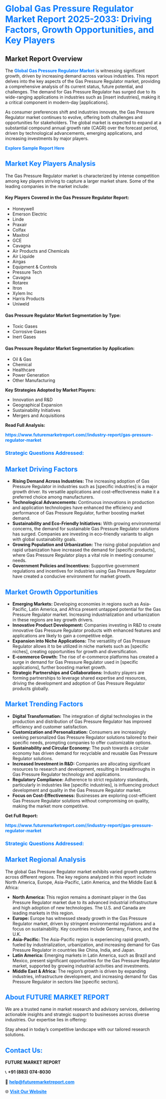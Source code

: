 <h1 style="color: #007BFF;">Global Gas Pressure Regulator Market Report 2025-2033: Driving Factors, Growth Opportunities, and Key Players</h1>

<section id="overview">
<h2>Market Report Overview</h2>
<p>The <a href="https://www.futuremarketreport.com//industry-report/gas-pressure-regulator-market" style="color: #007BFF; text-decoration: none;"><strong>Global Gas Pressure Regulator Market</strong></a> is witnessing significant growth, driven by increasing demand across various industries. This report delves into the key aspects of the Gas Pressure Regulator market, providing a comprehensive analysis of its current status, future potential, and challenges. The demand for Gas Pressure Regulator has surged due to its wide-ranging applications in industries such as [insert industries], making it a critical component in modern-day [applications].</p>
<p>As consumer preferences shift and industries innovate, the Gas Pressure Regulator market continues to evolve, offering both challenges and opportunities for stakeholders. The global market is expected to expand at a substantial compound annual growth rate (CAGR) over the forecast period, driven by technological advancements, emerging applications, and increasing investments by major players.</p>
</section>

<section id="overview">
<p><a href="https://www.futuremarketreport.com//request-sample/reportId=61718" style="color: #007BFF; text-decoration: none;"><strong>Explore Sample Report Here</strong></a></p>
</section>

<section id="key-players">
<h2 style="color: #007BFF;">Market Key Players Analysis</h2>
<p>The Gas Pressure Regulator market is characterized by intense competition among key players striving to capture a larger market share. Some of the leading companies in the market include:</p>
<h4>Key Players Covered in the Gas Pressure Regulator Report:</h4>
<ul><li>Honeywell</li><li>Emerson Electric</li><li>Linde</li><li>Praxair</li><li>Colfax</li><li>Maxitrol</li><li>GCE</li><li>Cavagna</li><li>Air Products and Chemicals</li><li>Air Liquide</li><li>Airgas</li><li>Equipment &amp; Controls</li><li>Pressure Tech</li><li>Cavagna</li><li>Rotarex</li><li>Itron</li><li>Xylem Inc</li><li>Harris Products</li><li>Uniweld</li></ul>
<h4>Gas Pressure Regulator Market Segmentation by Type:</h4>
<ul><li>Toxic Gases</li><li>Corrosive Gases</li><li>Inert Gases</li></ul>

<h4>Gas Pressure Regulator Market Segmentation by Application:</h4>
<ul><li>Oil &amp; Gas</li><li>Chemical</li><li>Healthcare</li><li>Power Generation</li><li>Other Manufacturing</li></ul>
<p><strong>Key Strategies Adopted by Market Players:</strong></p>
<ul>
<li>Innovation and R&D</li>
<li>Geographical Expansion</li>
<li>Sustainability Initiatives</li>
<li>Mergers and Acquisitions</li>
</ul>
</section>

<section>
<p><strong>Read Full Analysis: </strong></p><a href="https://www.futuremarketreport.com//industry-report/gas-pressure-regulator-market" style="color: #007BFF; text-decoration: none;"><strong>https://www.futuremarketreport.com//industry-report/gas-pressure-regulator-market</strong></a>
<h3 style="color: #007BFF;">Strategic Questions Addressed:</h3>
</section>

<section id="driving-factors">
<h2 style="color: #007BFF;">Market Driving Factors</h2>
<ul>
<li><strong>Rising Demand Across Industries:</strong> The increasing adoption of Gas Pressure Regulator in industries such as [specific industries] is a major growth driver. Its versatile applications and cost-effectiveness make it a preferred choice among manufacturers.</li>
<li><strong>Technological Advancements:</strong> Continuous innovations in production and application technologies have enhanced the efficiency and performance of Gas Pressure Regulator, further boosting market demand.</li>
<li><strong>Sustainability and Eco-Friendly Initiatives:</strong> With growing environmental concerns, the demand for sustainable Gas Pressure Regulator solutions has surged. Companies are investing in eco-friendly variants to align with global sustainability goals.</li>
<li><strong>Growing Population and Urbanization:</strong> The rising global population and rapid urbanization have increased the demand for [specific products], where Gas Pressure Regulator plays a vital role in meeting consumer needs.</li>
<li><strong>Government Policies and Incentives:</strong> Supportive government regulations and incentives for industries using Gas Pressure Regulator have created a conducive environment for market growth.</li>
</ul>
</section>

<section id="growth-opportunities">
<h2 style="color: #007BFF;">Market Growth Opportunities</h2>
<ul>
<li><strong>Emerging Markets:</strong> Developing economies in regions such as Asia-Pacific, Latin America, and Africa present untapped potential for the Gas Pressure Regulator market. Increasing industrialization and urbanization in these regions are key growth drivers.</li>
<li><strong>Innovative Product Development:</strong> Companies investing in R&D to create innovative Gas Pressure Regulator products with enhanced features and applications are likely to gain a competitive edge.</li>
<li><strong>Expansion into Niche Applications:</strong> The versatility of Gas Pressure Regulator allows it to be utilized in niche markets such as [specific niches], creating opportunities for growth and diversification.</li>
<li><strong>E-commerce Growth:</strong> The rise of e-commerce platforms has created a surge in demand for Gas Pressure Regulator used in [specific applications], further boosting market growth.</li>
<li><strong>Strategic Partnerships and Collaborations:</strong> Industry players are forming partnerships to leverage shared expertise and resources, driving the development and adoption of Gas Pressure Regulator products globally.</li>
</ul>
</section>

<section id="trending-factors">
<h2 style="color: #007BFF;">Market Trending Factors</h2>
<ul>
<li><strong>Digital Transformation:</strong> The integration of digital technologies in the production and distribution of Gas Pressure Regulator has improved efficiency and customer satisfaction.</li>
<li><strong>Customization and Personalization:</strong> Consumers are increasingly seeking personalized Gas Pressure Regulator solutions tailored to their specific needs, prompting companies to offer customizable options.</li>
<li><strong>Sustainability and Circular Economy:</strong> The push towards a circular economy has driven demand for recyclable and reusable Gas Pressure Regulator solutions.</li>
<li><strong>Increased Investment in R&D:</strong> Companies are allocating significant resources to research and development, resulting in breakthroughs in Gas Pressure Regulator technology and applications.</li>
<li><strong>Regulatory Compliance:</strong> Adherence to strict regulatory standards, particularly in industries like [specific industries], is influencing product development and quality in the Gas Pressure Regulator market.</li>
<li><strong>Focus on Cost-Effectiveness:</strong> Businesses are exploring cost-efficient Gas Pressure Regulator solutions without compromising on quality, making the market more competitive.</li>
</ul>
</section>

<section>
<p><strong>Get Full Report: </strong></p><a href="https://www.futuremarketreport.com//industry-report/gas-pressure-regulator-market" style="color: #007BFF; text-decoration: none;"><strong>https://www.futuremarketreport.com//industry-report/gas-pressure-regulator-market</strong></a>
<h3 style="color: #007BFF;">Strategic Questions Addressed:</h3>
</section>


<section id="regional-analysis">
<h2 style="color: #007BFF;">Market Regional Analysis</h2>
<p>The global Gas Pressure Regulator market exhibits varied growth patterns across different regions. The key regions analyzed in this report include North America, Europe, Asia-Pacific, Latin America, and the Middle East & Africa:</p>
<ul>
<li><strong>North America:</strong> This region remains a dominant player in the Gas Pressure Regulator market due to its advanced industrial infrastructure and high adoption of new technologies. The U.S. and Canada are leading markets in this region.</li>
<li><strong>Europe:</strong> Europe has witnessed steady growth in the Gas Pressure Regulator market, driven by stringent environmental regulations and a focus on sustainability. Key countries include Germany, France, and the U.K.</li>
<li><strong>Asia-Pacific:</strong> The Asia-Pacific region is experiencing rapid growth, fueled by industrialization, urbanization, and increasing demand for Gas Pressure Regulator in countries like China, India, and Japan.</li>
<li><strong>Latin America:</strong> Emerging markets in Latin America, such as Brazil and Mexico, present significant opportunities for the Gas Pressure Regulator market, supported by growing industrial activities and investments.</li>
<li><strong>Middle East & Africa:</strong> The region’s growth is driven by expanding industries, infrastructure development, and increasing demand for Gas Pressure Regulator in sectors like [specific sectors].</li>
</ul>
</section>

<footer>
<h2 style="color: #007BFF;">About FUTURE MARKET REPORT</h2>
<p>We are a trusted name in market research and advisory services, delivering actionable insights and strategic support to businesses across diverse industries. Our expertise lies in offering:</p>

<p>Stay ahead in today’s competitive landscape with our tailored research solutions.</p>

<h2 style="color: #007BFF;">Contact Us:</h2>
<p><strong>FUTURE MARKET REPORT</strong></p>
<p>📞 <strong>+91 (883) 074-8030</strong></p>
<p>📧 <strong><a href="mailto:help@futuremarketreport.com" style="color: #007BFF;">help@futuremarketreport.com</a></strong></p>
<p>🌐 <strong><a href="https://www.futuremarketreport.com/" style="color: #007BFF;">Visit Our Website</a></strong></p>
</footer>